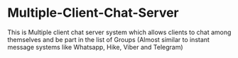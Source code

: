 # Multiple-Client-Chat-Server
This is Multiple client chat server system which allows clients to chat among themselves and be part in the list of Groups (Almost similar to instant message systems like Whatsapp, Hike, Viber and Telegram)

